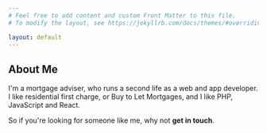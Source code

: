 ```yaml
---
# Feel free to add content and custom Front Matter to this file.
# To modify the layout, see https://jekyllrb.com/docs/themes/#overriding-theme-defaults

layout: default
---
```


## About Me

I'm a mortgage adviser, who runs a second life as a web and app developer. I like residential first charge, or Buy to Let Mortgages, and I like PHP, JavaScript and React.

So if you're looking for someone like me, why not __get in touch__.
